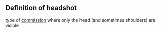 ## Definition of headshot

type of [commission](./commission) where only the head (and sometimes shoulders) are visible
